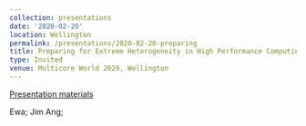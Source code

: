 ```yaml
---
collection: presentations
date: '2020-02-20'
location: Wellington
permalink: /presentations/2020-02-20-preparing
title: Preparing for Extreme Heterogeneity in High Performance Computing
type: Invited
venue: Multicore World 2020, Wellington
---
```


[Presentation materials](https://multicore.world/speakers/jeffrey-s-vetter/)

Ewa; Jim Ang;
